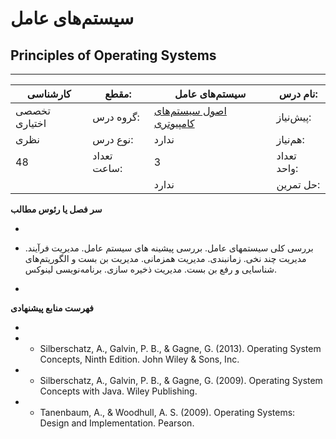 # سیستم‌های عامل
## Principles of Operating Systems
_______________________________________________________________________________
| کارشناسی      | مقطع:       | سیستم‌های عامل                                                             | نام درس:    |
| ------------- | ----------- | -------------------------------------------------------------------------- | ----------- |
| تخصصی اختیاری | گروه درس:   | [اصول سیستم‌های کامپیوتری](../mandatory/Principles-of-Computer-Systems.md) | پیش‌نیاز:   |
| نظری          | نوع درس:    | ندارد                                                                      | هم‌نیاز:    |
| 48            | تعداد ساعت: | 3                                                                          | تعداد واحد: |
|               |             |  ندارد                                                                     | حل تمرین:   |

**سر فصل یا رئوس مطالب**

-

- بررسی کلی سیستمهای عامل. بررسی پیشینه های سیستم عامل. مدیریت فرآیند. مدیریت چند نخی. زمانبندی. مدیریت همزمانی. مدیریت بن بست و الگوریتم‌های شناسایی و رفع بن بست. مدیریت ذخیره سازی. برنامه‌نویسی لینوکس.

-

**فهرست منابع پیشنهادی**

-

- - Silberschatz, A., Galvin, P. B., & Gagne, G. (2013). Operating System Concepts, Ninth Edition. John Wiley & Sons, Inc.

- - Silberschatz, A., Galvin, P. B., & Gagne, G. (2009). Operating System Concepts with Java. Wiley Publishing.

- - Tanenbaum, A., & Woodhull, A. S. (2009). Operating Systems: Design and Implementation. Pearson.
